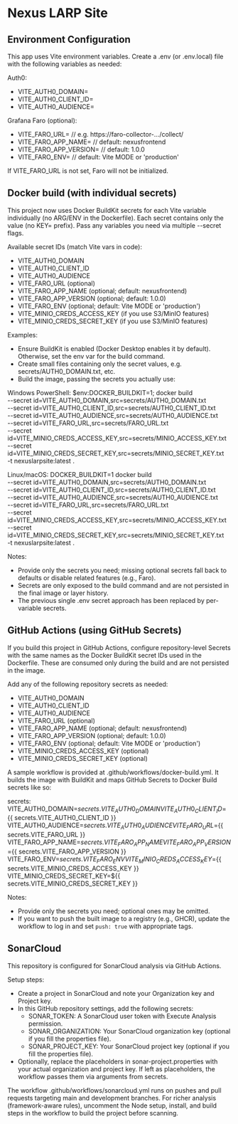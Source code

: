# Nexus LARP Site

## Environment Configuration

This app uses Vite environment variables. Create a .env (or .env.local) file with the following variables as needed:

Auth0:
- VITE_AUTH0_DOMAIN=
- VITE_AUTH0_CLIENT_ID=
- VITE_AUTH0_AUDIENCE=

Grafana Faro (optional):
- VITE_FARO_URL= // e.g. https://faro-collector-.../collect/<token>
- VITE_FARO_APP_NAME= // default: nexusfrontend
- VITE_FARO_APP_VERSION= // default: 1.0.0
- VITE_FARO_ENV= // default: Vite MODE or 'production'

If VITE_FARO_URL is not set, Faro will not be initialized.

## Docker build (with individual secrets)

This project now uses Docker BuildKit secrets for each Vite variable individually (no ARG/ENV in the Dockerfile). Each secret contains only the value (no KEY= prefix). Pass any variables you need via multiple --secret flags.

Available secret IDs (match Vite vars in code):
- VITE_AUTH0_DOMAIN
- VITE_AUTH0_CLIENT_ID
- VITE_AUTH0_AUDIENCE
- VITE_FARO_URL (optional)
- VITE_FARO_APP_NAME (optional; default: nexusfrontend)
- VITE_FARO_APP_VERSION (optional; default: 1.0.0)
- VITE_FARO_ENV (optional; default: Vite MODE or 'production')
- VITE_MINIO_CREDS_ACCESS_KEY (if you use S3/MinIO features)
- VITE_MINIO_CREDS_SECRET_KEY (if you use S3/MinIO features)

Examples:
- Ensure BuildKit is enabled (Docker Desktop enables it by default). Otherwise, set the env var for the build command.
- Create small files containing only the secret values, e.g. secrets/AUTH0_DOMAIN.txt, etc.
- Build the image, passing the secrets you actually use:

Windows PowerShell:
$env:DOCKER_BUILDKIT=1; docker build \
  --secret id=VITE_AUTH0_DOMAIN,src=secrets/AUTH0_DOMAIN.txt \
  --secret id=VITE_AUTH0_CLIENT_ID,src=secrets/AUTH0_CLIENT_ID.txt \
  --secret id=VITE_AUTH0_AUDIENCE,src=secrets/AUTH0_AUDIENCE.txt \
  --secret id=VITE_FARO_URL,src=secrets/FARO_URL.txt \
  --secret id=VITE_MINIO_CREDS_ACCESS_KEY,src=secrets/MINIO_ACCESS_KEY.txt \
  --secret id=VITE_MINIO_CREDS_SECRET_KEY,src=secrets/MINIO_SECRET_KEY.txt \
  -t nexuslarpsite:latest .

Linux/macOS:
DOCKER_BUILDKIT=1 docker build \
  --secret id=VITE_AUTH0_DOMAIN,src=secrets/AUTH0_DOMAIN.txt \
  --secret id=VITE_AUTH0_CLIENT_ID,src=secrets/AUTH0_CLIENT_ID.txt \
  --secret id=VITE_AUTH0_AUDIENCE,src=secrets/AUTH0_AUDIENCE.txt \
  --secret id=VITE_FARO_URL,src=secrets/FARO_URL.txt \
  --secret id=VITE_MINIO_CREDS_ACCESS_KEY,src=secrets/MINIO_ACCESS_KEY.txt \
  --secret id=VITE_MINIO_CREDS_SECRET_KEY,src=secrets/MINIO_SECRET_KEY.txt \
  -t nexuslarpsite:latest .

Notes:
- Provide only the secrets you need; missing optional secrets fall back to defaults or disable related features (e.g., Faro).
- Secrets are only exposed to the build command and are not persisted in the final image or layer history.
- The previous single .env secret approach has been replaced by per-variable secrets.


## GitHub Actions (using GitHub Secrets)

If you build this project in GitHub Actions, configure repository-level Secrets with the same names as the Docker BuildKit secret IDs used in the Dockerfile. These are consumed only during the build and are not persisted in the image.

Add any of the following repository secrets as needed:
- VITE_AUTH0_DOMAIN
- VITE_AUTH0_CLIENT_ID
- VITE_AUTH0_AUDIENCE
- VITE_FARO_URL (optional)
- VITE_FARO_APP_NAME (optional; default: nexusfrontend)
- VITE_FARO_APP_VERSION (optional; default: 1.0.0)
- VITE_FARO_ENV (optional; default: Vite MODE or 'production')
- VITE_MINIO_CREDS_ACCESS_KEY (optional)
- VITE_MINIO_CREDS_SECRET_KEY (optional)

A sample workflow is provided at .github/workflows/docker-build.yml. It builds the image with BuildKit and maps GitHub Secrets to Docker Build secrets like so:

secrets:
  VITE_AUTH0_DOMAIN=${{ secrets.VITE_AUTH0_DOMAIN }}
  VITE_AUTH0_CLIENT_ID=${{ secrets.VITE_AUTH0_CLIENT_ID }}
  VITE_AUTH0_AUDIENCE=${{ secrets.VITE_AUTH0_AUDIENCE }}
  VITE_FARO_URL=${{ secrets.VITE_FARO_URL }}
  VITE_FARO_APP_NAME=${{ secrets.VITE_FARO_APP_NAME }}
  VITE_FARO_APP_VERSION=${{ secrets.VITE_FARO_APP_VERSION }}
  VITE_FARO_ENV=${{ secrets.VITE_FARO_ENV }}
  VITE_MINIO_CREDS_ACCESS_KEY=${{ secrets.VITE_MINIO_CREDS_ACCESS_KEY }}
  VITE_MINIO_CREDS_SECRET_KEY=${{ secrets.VITE_MINIO_CREDS_SECRET_KEY }}

Notes:
- Provide only the secrets you need; optional ones may be omitted.
- If you want to push the built image to a registry (e.g., GHCR), update the workflow to log in and set `push: true` with appropriate tags.


## SonarCloud

This repository is configured for SonarCloud analysis via GitHub Actions.

Setup steps:
- Create a project in SonarCloud and note your Organization key and Project key.
- In this GitHub repository settings, add the following secrets:
  - SONAR_TOKEN: A SonarCloud user token with Execute Analysis permission.
  - SONAR_ORGANIZATION: Your SonarCloud organization key (optional if you fill the properties file).
  - SONAR_PROJECT_KEY: Your SonarCloud project key (optional if you fill the properties file).
- Optionally, replace the placeholders in sonar-project.properties with your actual organization and project key. If left as placeholders, the workflow passes them via arguments from secrets.

The workflow .github/workflows/sonarcloud.yml runs on pushes and pull requests targeting main and development branches. For richer analysis (framework-aware rules), uncomment the Node setup, install, and build steps in the workflow to build the project before scanning.
